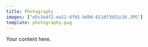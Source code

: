 ```yaml
---
title: Photography
images: ["e5c3a4f2-ea12-4fb5-bd9d-611df3b51c16.JPG"]
template: photography.pug
---
```


Your content here.
